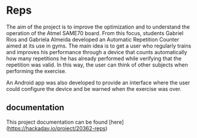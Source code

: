 # Reps

The aim of the project is to improve the optimization and to understand the operation of the Atmel SAME70 board. From this focus, students Gabriel Rios and Gabriela Almeida developed an Automatic Repetition Counter aimed at its use in gyms. The main idea is to get a user who regularly trains and improves his performance through a device that counts automatically how many repetitions he has already performed while verifying that the repetition was valid. In this way, the user can think of other subjects when performing the exercise. 

An Android app was also developed to provide an interface where the user could configure the device and be warned when the exercise was over.

## documentation

This project documentation can be found [here] (https://hackaday.io/project/20362-reps)